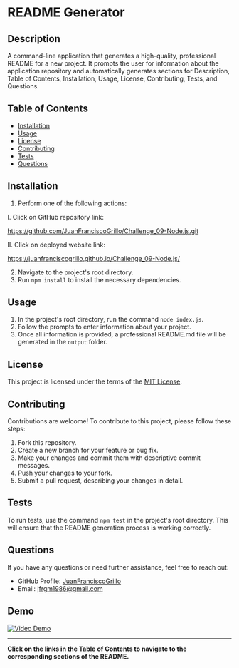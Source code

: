 # README Generator

## Description
A command-line application that generates a high-quality, professional README for a new project. It prompts the user for information about the application repository and automatically generates sections for Description, Table of Contents, Installation, Usage, License, Contributing, Tests, and Questions.

## Table of Contents
- [Installation](#installation)
- [Usage](#usage)
- [License](#license)
- [Contributing](#contributing)
- [Tests](#tests)
- [Questions](#questions)

## Installation
1. Perform one of the following actions:

I. Click on GitHub repository link:		

https://github.com/JuanFranciscoGrillo/Challenge_09-Node.js.git

II. Click on deployed website link:	

https://juanfranciscogrillo.github.io/Challenge_09-Node.js/

2. Navigate to the project's root directory.
3. Run `npm install` to install the necessary dependencies.

## Usage
1. In the project's root directory, run the command `node index.js`.
2. Follow the prompts to enter information about your project.
3. Once all information is provided, a professional README.md file will be generated in the `output` folder.

## License
This project is licensed under the terms of the [MIT License](LICENSE).

## Contributing
Contributions are welcome! To contribute to this project, please follow these steps:
1. Fork this repository.
2. Create a new branch for your feature or bug fix.
3. Make your changes and commit them with descriptive commit messages.
4. Push your changes to your fork.
5. Submit a pull request, describing your changes in detail.

## Tests
To run tests, use the command `npm test` in the project's root directory. This will ensure that the README generation process is working correctly.

## Questions
If you have any questions or need further assistance, feel free to reach out:
- GitHub Profile: [JuanFranciscoGrillo](https://github.com/JuanFranciscoGrillo)
- Email: jfrgm1986@gmail.com

## Demo
[![Video Demo](https://img.youtube.com/vi/Gj5HYUCU2W0/0.jpg)](https://www.youtube.com/watch?v=Gj5HYUCU2W0)

---

**Click on the links in the Table of Contents to navigate to the corresponding sections of the README.**
